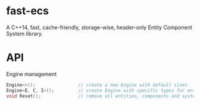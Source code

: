 # fast-ecs
A C++14, fast, cache-friendly, storage-wise, header-only Entity Component System library.

# API

Engine management

```C++
Engine<>();                // create a new Engine with default sizes
Engine<E, C, I>();         // create Engine with specific types for entity size (E), component size (C) and component id (I)
void Reset();              // remove all entities, components and systems
```

